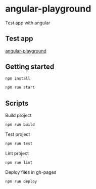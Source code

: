 # angular-playground

Test app with angular

## Test app

[angular-playground](https://sebastiangolian.github.io/angular-playground)

## Getting started

```bash
npm install
```

```bash
npm run start
```

## Scripts

Build project

```bash
npm run build
```

Test project

```bash
npm run test
```

Lint project

```bash
npm run lint
```

Deploy files in gh-pages

```bash
npm run deploy
```
